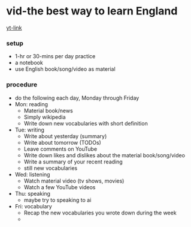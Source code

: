 
# vid-the best way to learn England
[yt-link](https://www.youtube.com/watch?v=5-T6Xqlh6BU)

### setup
- 1-hr or 30-mins per day practice
- a notebook
- use English book/song/video as material

### procedure
- do the following each day, Monday through Friday
- Mon: reading
	- Material book/news
	- Simply wikipedia
	- Write down new vocabularies with short definition
- Tue: writing
	- Write about yesterday (summary)
	- Write about tomorrow (TODOs)
	- Leave comments on YouTube
	- Write down likes and dislikes about the material book/song/video
	- Write a summary of your recent reading
	- still new vocabularies
- Wed: listening
	- Watch material video (tv shows, movies)
	- Watch a few YouTube videos
- Thu: speaking
	- maybe try to speaking to ai
- Fri: vocabulary
	- Recap the new vocabularies you wrote down during the week
	- 

